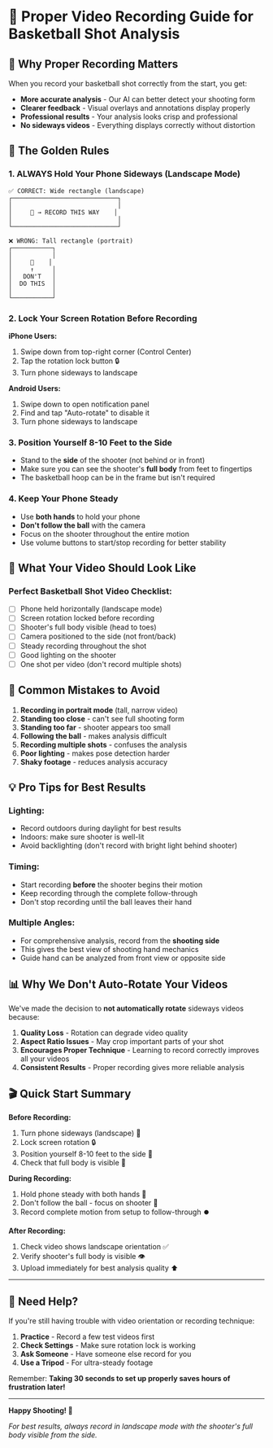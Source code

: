 # 📱 Proper Video Recording Guide for Basketball Shot Analysis

## 🎯 Why Proper Recording Matters

When you record your basketball shot correctly from the start, you get:
- **More accurate analysis** - Our AI can better detect your shooting form
- **Clearer feedback** - Visual overlays and annotations display properly
- **Professional results** - Your analysis looks crisp and professional
- **No sideways videos** - Everything displays correctly without distortion

## 📐 The Golden Rules

### 1. **ALWAYS Hold Your Phone Sideways (Landscape Mode)**
```
✅ CORRECT: Wide rectangle (landscape)
┌─────────────────────────────┐
│                             │
│     📱 → RECORD THIS WAY    │
│                             │
└─────────────────────────────┘

❌ WRONG: Tall rectangle (portrait)  
┌───────────┐
│           │
│     📱    │
│     ↑     │
│   DON'T   │
│  DO THIS  │
│           │
└───────────┘
```

### 2. **Lock Your Screen Rotation Before Recording**

**iPhone Users:**
1. Swipe down from top-right corner (Control Center)
2. Tap the rotation lock button 🔒
3. Turn phone sideways to landscape

**Android Users:**
1. Swipe down to open notification panel
2. Find and tap "Auto-rotate" to disable it
3. Turn phone sideways to landscape

### 3. **Position Yourself 8-10 Feet to the Side**
- Stand to the **side** of the shooter (not behind or in front)
- Make sure you can see the shooter's **full body** from feet to fingertips
- The basketball hoop can be in the frame but isn't required

### 4. **Keep Your Phone Steady**
- Use **both hands** to hold your phone
- **Don't follow the ball** with the camera
- Focus on the shooter throughout the entire motion
- Use volume buttons to start/stop recording for better stability

## 🏀 What Your Video Should Look Like

### Perfect Basketball Shot Video Checklist:
- [ ] Phone held horizontally (landscape mode)
- [ ] Screen rotation locked before recording
- [ ] Shooter's full body visible (head to toes)
- [ ] Camera positioned to the side (not front/back)
- [ ] Steady recording throughout the shot
- [ ] Good lighting on the shooter
- [ ] One shot per video (don't record multiple shots)

## 🚫 Common Mistakes to Avoid

1. **Recording in portrait mode** (tall, narrow video)
2. **Standing too close** - can't see full shooting form
3. **Standing too far** - shooter appears too small
4. **Following the ball** - makes analysis difficult
5. **Recording multiple shots** - confuses the analysis
6. **Poor lighting** - makes pose detection harder
7. **Shaky footage** - reduces analysis accuracy

## 💡 Pro Tips for Best Results

### Lighting:
- Record outdoors during daylight for best results
- Indoors: make sure shooter is well-lit
- Avoid backlighting (don't record with bright light behind shooter)

### Timing:
- Start recording **before** the shooter begins their motion
- Keep recording through the complete follow-through
- Don't stop recording until the ball leaves their hand

### Multiple Angles:
- For comprehensive analysis, record from the **shooting side**
- This gives the best view of shooting hand mechanics
- Guide hand can be analyzed from front view or opposite side

## 📊 Why We Don't Auto-Rotate Your Videos

We've made the decision to **not automatically rotate** sideways videos because:

1. **Quality Loss** - Rotation can degrade video quality
2. **Aspect Ratio Issues** - May crop important parts of your shot
3. **Encourages Proper Technique** - Learning to record correctly improves all your videos
4. **Consistent Results** - Proper recording gives more reliable analysis

## 🎬 Quick Start Summary

**Before Recording:**
1. Turn phone sideways (landscape) 📱
2. Lock screen rotation 🔒
3. Position yourself 8-10 feet to the side 📏
4. Check that full body is visible 👀

**During Recording:**
1. Hold phone steady with both hands 🤲
2. Don't follow the ball - focus on shooter 🎯
3. Record complete motion from setup to follow-through ⏺️

**After Recording:**
1. Check video shows landscape orientation ✅
2. Verify shooter's full body is visible 👁️
3. Upload immediately for best analysis quality ⬆️

---

## 🔄 Need Help?

If you're still having trouble with video orientation or recording technique:

1. **Practice** - Record a few test videos first
2. **Check Settings** - Make sure rotation lock is working
3. **Ask Someone** - Have someone else record for you
4. **Use a Tripod** - For ultra-steady footage

Remember: **Taking 30 seconds to set up properly saves hours of frustration later!**

---

**Happy Shooting! 🏀**

*For best results, always record in landscape mode with the shooter's full body visible from the side.*
